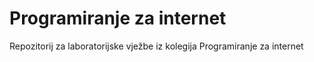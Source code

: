 # Programiranje za internet
Repozitorij za laboratorijske vježbe iz kolegija Programiranje za internet
